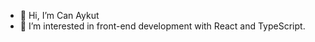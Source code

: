 - 👋 Hi, I’m Can Aykut
- 👀 I’m interested in front-end development with React and TypeScript.

<!---
canaykut1/canaykut1 is a ✨ special ✨ repository because its `README.md` (this file) appears on your GitHub profile.
You can click the Preview link to take a look at your changes.
--->
